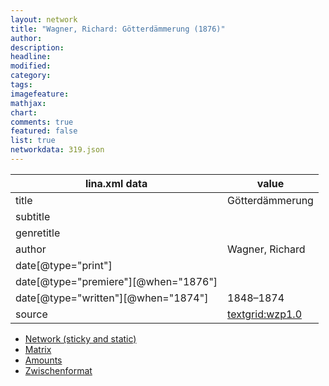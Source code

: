 ```yaml
---
layout: network
title: "Wagner, Richard: Götterdämmerung (1876)"
author:
description:
headline:
modified:
category:
tags:
imagefeature: 
mathjax: 
chart: 
comments: true
featured: false
list: true
networkdata: 319.json
---
```

lina.xml data  | value
------------- | -------------
title|Götterdämmerung
subtitle|
genretitle|
author|Wagner, Richard
date[@type="print"]|
date[@type="premiere"][@when="1876"]|
date[@type="written"][@when="1874"]|1848–1874
source|[textgrid:wzp1.0](https://textgridlab.org/1.0/tgcrud-public/rest/textgrid:wzp1.0/data)



* [Network (sticky and static)](/network319)
* [Matrix](/matrix319)
* [Amounts](/amounts319)
* [Zwischenformat](/lina319 )
